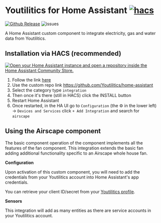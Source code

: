 # Youtilitics for Home Assistant [![hacs][hacsbadge]][hacs]

[![Github Release][release-shield]][releases]
![issues]

A Home Assistant custom component to integrate electricity, gas and water data from Youtilitics.

## Installation via HACS (recommended)

[![Open your Home Assistant instance and open a repository inside the Home Assistant Community Store.](https://my.home-assistant.io/badges/hacs_repository.svg)](https://my.home-assistant.io/redirect/hacs_repository/?owner=Youtilitics&repository=home-assistant)

1. Follow the link [here](https://hacs.xyz/docs/faq/custom_repositories/)
2. Use the custom repo link https://github.com/Youtilitics/home-assistant
3. Select the category type `integration`
4. Then once it's there (still in HACS) click the INSTALL button
5. Restart Home Assistant
6. Once restarted, in the HA UI go to `Configuration` (the ⚙️ in the lower left) -> `Devices and Services` click `+ Add Integration` and search for `airscape`

## Using the Airscape component

The basic component operation of the component implements all the features of the fan component. This integration extends the basic fan adding additional functionality specific to an Airscape whole house fan.

**Configuration**

Upon activation of this custom component, you will need to add the credentials from your Youtilitics account into Home Assistant's app credentials.

You can retrieve your client ID/secret from your [Youtilitics profile](https://youtilitics.com/profile).

**Sensors**

This integration will add as many entities as there are service accounts in your Youtilitics account.

[hacs]: https://github.com/custom-components/hacs
[hacsbadge]: https://img.shields.io/badge/HACS-Custom-orange.svg?style=for-the-badge
[releases]: https://github.com/Youtilitics/home-assistant/releases
[release-shield]: https://img.shields.io/github/v/release/Youtilitics/home-assistant
[issues]: https://img.shields.io/github/issues/Youtilitics/home-assistant

